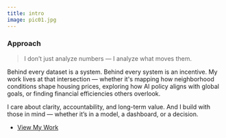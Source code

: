 ```yaml
---
title: intro
image: pic01.jpg
---
```

<section>
	<h3 class="major">Approach</h3>
	<blockquote>
		I don’t just analyze numbers — I analyze what moves them.
	</blockquote>
	<p>
		Behind every dataset is a system. Behind every system is an incentive. My work lives at that intersection — whether it's mapping how neighborhood conditions shape housing prices, exploring how AI policy aligns with global goals, or finding financial efficiencies others overlook. 
	</p>
	<p>
		I care about clarity, accountability, and long-term value. And I build with those in mind — whether it’s in a model, a dashboard, or a decision.
	</p>
	<ul class="actions">
		<li><a href="#work" class="button">View My Work</a></li>
	</ul>
</section>
